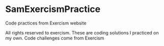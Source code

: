# SamExercismPractice
Code practices from Exercism website

All rights reserved to exercism. These are coding solutions I practiced on my own. Code challenges come from Exercism

